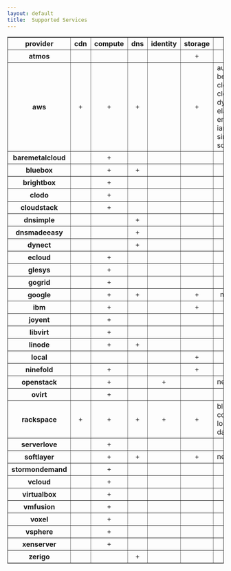 ```yaml
---
layout: default
title:  Supported Services
---
```


<table border='1'>
  <tr><th>provider</th><th>cdn</th><th>compute</th><th>dns</th><th>identity</th><th>storage</th><th>other</th></tr>
  <tr><th>atmos</th><td></td><td></td><td></td><td></td><td style='text-align: center;'>+</td><td></td></tr>
  <tr><th>aws</th><td style='text-align: center;'>+</td><td style='text-align: center;'>+</td><td style='text-align: center;'>+</td><td></td><td style='text-align: center;'>+</td><td>auto_scaling, beanstalk, cloud_formation, cloud_watch, dynamodb, elasticache, elb, emr, glacier, iam, rds, ses, simpledb, sns, sqs, sts</td></tr>
  <tr><th>baremetalcloud</th><td></td><td style='text-align: center;'>+</td><td></td><td></td><td></td><td></td></tr>
  <tr><th>bluebox</th><td></td><td style='text-align: center;'>+</td><td style='text-align: center;'>+</td><td></td><td></td><td></td></tr>
  <tr><th>brightbox</th><td></td><td style='text-align: center;'>+</td><td></td><td></td><td></td><td></td></tr>
  <tr><th>clodo</th><td></td><td style='text-align: center;'>+</td><td></td><td></td><td></td><td></td></tr>
  <tr><th>cloudstack</th><td></td><td style='text-align: center;'>+</td><td></td><td></td><td></td><td></td></tr>
  <tr><th>dnsimple</th><td></td><td></td><td style='text-align: center;'>+</td><td></td><td></td><td></td></tr>
  <tr><th>dnsmadeeasy</th><td></td><td></td><td style='text-align: center;'>+</td><td></td><td></td><td></td></tr>
  <tr><th>dynect</th><td></td><td></td><td style='text-align: center;'>+</td><td></td><td></td><td></td></tr>
  <tr><th>ecloud</th><td></td><td style='text-align: center;'>+</td><td></td><td></td><td></td><td></td></tr>
  <tr><th>glesys</th><td></td><td style='text-align: center;'>+</td><td></td><td></td><td></td><td></td></tr>
  <tr><th>gogrid</th><td></td><td style='text-align: center;'>+</td><td></td><td></td><td></td><td></td></tr>
  <tr><th>google</th><td></td><td style='text-align: center;'>+</td><td style='text-align: center;'>+</td><td></td><td style='text-align: center;'>+</td><td style='text-align: center;'>monitoring, sql</td></tr>
  <tr><th>ibm</th><td></td><td style='text-align: center;'>+</td><td></td><td></td><td style='text-align: center;'>+</td><td></td></tr>
  <tr><th>joyent</th><td></td><td style='text-align: center;'>+</td><td></td><td></td><td></td><td></td></tr>
  <tr><th>libvirt</th><td></td><td style='text-align: center;'>+</td><td></td><td></td><td></td><td></td></tr>
  <tr><th>linode</th><td></td><td style='text-align: center;'>+</td><td style='text-align: center;'>+</td><td></td><td></td><td></td></tr>
  <tr><th>local</th><td></td><td></td><td></td><td></td><td style='text-align: center;'>+</td><td></td></tr>
  <tr><th>ninefold</th><td></td><td style='text-align: center;'>+</td><td></td><td></td><td style='text-align: center;'>+</td><td></td></tr>
  <tr><th>openstack</th><td></td><td style='text-align: center;'>+</td><td></td><td style='text-align: center;'>+</td><td></td><td>network</td></tr>
  <tr><th>ovirt</th><td></td><td style='text-align: center;'>+</td><td></td><td></td><td></td><td></td></tr>
  <tr><th>rackspace</th><td style='text-align: center;'>+</td><td style='text-align: center;'>+</td><td style='text-align: center;'>+</td><td style='text-align: center;'>+</td><td style='text-align: center;'>+</td><td>block_storage, compute_v2, load_balancers, databases</td></tr>
  <tr><th>serverlove</th><td></td><td style='text-align: center;'>+</td><td></td><td></td><td></td><td></td></tr>
<tr><th>softlayer</th><td></td><td style='text-align: center;'>+</td><td style='text-align: center;'>+</td><td></td><td style='text-align: center;'>+</td><td>network</td></tr>
  <tr><th>stormondemand</th><td></td><td style='text-align: center;'>+</td><td></td><td></td><td></td><td></td></tr>
  <tr><th>vcloud</th><td></td><td style='text-align: center;'>+</td><td></td><td></td><td></td><td></td></tr>
  <tr><th>virtualbox</th><td></td><td style='text-align: center;'>+</td><td></td><td></td><td></td><td></td></tr>
  <tr><th>vmfusion</th><td></td><td style='text-align: center;'>+</td><td></td><td></td><td></td><td></td></tr>
  <tr><th>voxel</th><td></td><td style='text-align: center;'>+</td><td></td><td></td><td></td><td></td></tr>
  <tr><th>vsphere</th><td></td><td style='text-align: center;'>+</td><td></td><td></td><td></td><td></td></tr>
  <tr><th>xenserver</th><td></td><td style='text-align: center;'>+</td><td></td><td></td><td></td><td></td></tr>
  <tr><th>zerigo</th><td></td><td></td><td style='text-align: center;'>+</td><td></td><td></td><td></td></tr>
</table>
